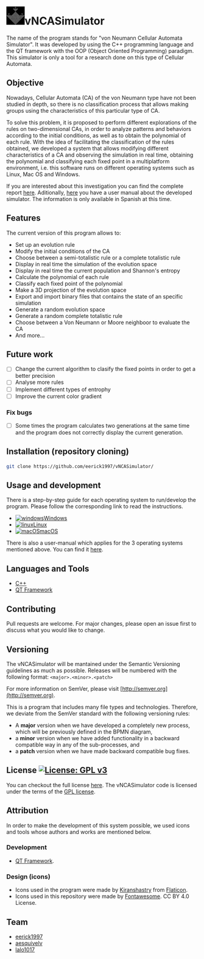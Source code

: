 <h1><img src="https://github.com/eerick1997/vNCASimulator/blob/72e7c3d97f79d0696684a508712bfc53bfbd02de/res/img/logo.jpg" alt="vNCASimulator" width="48" height="48"/>vNCASimulator</h1>

The name of the program stands for "von Neumann Cellular Automata Simulator". It was developed by using the C++ programming language and the QT framework with the OOP (Object Oriented Programming) paradigm. This simulator is only a tool for a research done on this type of Cellular Automata.

## Objective
Nowadays, Cellular Automata (CA) of the von Neumann type have not been studied in depth, so there is no classification process that allows making groups using the characteristics of this particular type of CA.

To solve this problem, it is proposed to perform different explorations of the rules on two-dimensional CAs, in order to analyze patterns and behaviors according to the initial conditions, as well as to obtain the polynomial of each rule. With the idea of facilitating the classification of the rules obtained, we developed a system that allows modifying different characteristics of a CA and observing the simulation in real time, obtaining the polynomial and classifying each fixed point in a multiplatform environment, i.e. this software runs on different operating systems such as Linux, Mac OS and Windows.

If you are interested about this investigation you can find the complete report [here](../vNCASimulator/doc/vNCASimulatorDocumentation.pdf). Aditionally, [here](../vNCASimulator/doc/vNCASimulatorManual.pdf) you have a user manual about the developed simulator. The information is only available in Spanish at this time.

## Features
The current version of this program allows to:

- Set up an evolution rule 
- Modify the initial conditions of the CA 
- Choose between a semi-totalistic rule or a complete totalistic rule 
- Display in real time the simulation of the evolution space
- Display in real time the current population and Shannon's entropy 
- Calculate the polynomial of each rule 
- Classify each fixed point of the polynomial 
- Make a 3D projection of the evolution space 
- Export and import binary files that contains the state of an specific simulation
- Generate a random evolution space
- Generate a random complete totalistic rule 
- Choose between a Von Neumann or Moore neighboor to evaluate the CA 
- And more...
## Future work
- [ ] Change the current algorithm to clasify the fixed points in order to get a better precision 
- [ ] Analyse more rules
- [ ] Implement different types of entrophy 
- [ ] Improve the current color gradient 

### Fix bugs
- [ ] Some times the program calculates two generations at the same time and the program does not correctly display the current generation.

## Installation (repository cloning)
```bash
git clone https://github.com/eerick1997/vNCASimulator/
```

## Usage and development
There is a step-by-step guide for each operating system to run/develop the program. Please follow the corresponding link to read the instructions.
- <a href="https://github.com/eerick1997/vNCASimulator/blob/ad3dc024b3c088fb949d5affab796d7229fcc9c0/doc/WindowsUsers.md" target="_blank"><img src="https://raw.githubusercontent.com/FortAwesome/Font-Awesome/master/svgs/brands/windows.svg" alt="windows" width="16" height="16"/>Windows</a>
- <a href="https://github.com/eerick1997/vNCASimulator/blob/92918579a7c3b2fc91f45f32299fa7e33152bb40/doc/LinuxUsers.md" target="_blank"><img src="https://raw.githubusercontent.com/FortAwesome/Font-Awesome/master/svgs/brands/linux.svg" alt="linux" width="16" height="16"/>Linux</a> 
- <a href="https://github.com/eerick1997/vNCASimulator/blob/92918579a7c3b2fc91f45f32299fa7e33152bb40/doc/MacOSUsers.md" target="_blank"><img src="https://raw.githubusercontent.com/FortAwesome/Font-Awesome/master/svgs/brands/apple.svg"  alt="macOS" width="16" height="16"/>macOS</a>

There is also a user-manual which applies for the 3 operating systems mentioned above. You can find it [here](https://github.com/eerick1997/vNCASimulator/blob/6f6c4e8e7c765411ed5a7d3192e1c02ec3af637b/doc/vNCASimulatorManual.pdf).

## Languages and Tools
- [C++](http://www.cplusplus.com/)
- [QT Framework](https://www.qt.io/)

## Contributing
Pull requests are welcome. For major changes, please open an issue first to discuss what you would like to change.

## Versioning
The vNCASimulator will be mantained under the Semantic Versioning guidelines as much as possible. Releases will be numbered with the following format:
`<major>.<minor>.<patch>`

For more information on SemVer, please visit [http://semver.org](http://semver.org).

This is a program that includes many file types and technologies. Therefore, we deviate from the SemVer standard with the following versioning rules:

* A **major** version when we have developed a completely new process, which will be previously defined in the BPMN diagram,
* a **minor** version when we have added functionality in a backward compatible way in any of the sub-processes, and
* a **patch** version when we have made backward compatible bug fixes.

## License [![License: GPL v3](https://img.shields.io/badge/License-GPL%20v3-blue.svg)](https://github.com/eerick1997/vNCASimulator/blob/deb8f0ecfe75fb25988eda5b7d30d783680c5a9e/LICENSE)
You can checkout the full license [here](https://github.com/eerick1997/vNCASimulator/blob/deb8f0ecfe75fb25988eda5b7d30d783680c5a9e/LICENSE).
The vNCASimulator code is licensed under the terms of the [GPL license](https://github.com/eerick1997/vNCASimulator/blob/deb8f0ecfe75fb25988eda5b7d30d783680c5a9e/LICENSE).

## Attribution
In order to make the development of this system possible, we used icons and tools whose authors and works are mentioned below.
### Development
- [QT Framework](https://www.qt.io/).

### Design (icons)
- Icons used in the program were made by [Kiranshastry](https://www.flaticon.com/authors/kiranshastry) from [Flaticon](https://www.flaticon.com/).
- Icons used in this repository were made by [Fontawesome](https://github.com/FortAwesome/Font-Awesome). CC BY 4.0 License.

## Team
* [eerick1997](https://github.com/eerick1997/)
* [aesquivelv](https://github.com/aesquivelv/)
* [lalo1017](https://github.com/lalo1017/)
